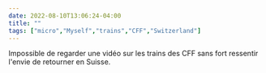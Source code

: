 ---date: 2022-08-10T13:06:24-04:00title: ""tags: ["micro","Myself","trains","CFF","Switzerland"]---Impossible de regarder une vidéo sur les trains des CFF sans fort ressentir l'envie de retourner en Suisse.